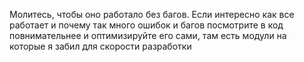 Молитесь, чтобы оно работало без багов.
Если интересно как все работает и почему так много ошибок и багов посмотрите в код повнимательнее и оптимизируйте его сами, там есть модули на которые я забил для скорости разработки 
